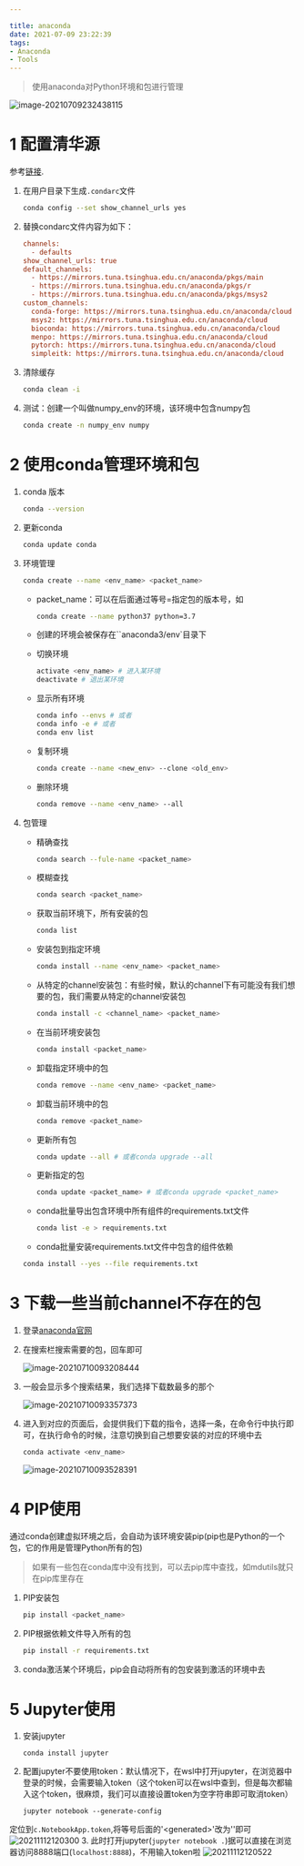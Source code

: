 ```yaml
---

title: anaconda
date: 2021-07-09 23:22:39
tags: 
- Anaconda
- Tools
---
```


>  使用anaconda对Python环境和包进行管理

![image-20210709232438115](https://i.loli.net/2021/07/10/3j2ncJq6IsbKBUd.png)

<!--more-->



# 1 配置清华源

参考[链接](https://mirror.tuna.tsinghua.edu.cn/help/anaconda/).

1. 在用户目录下生成`.condarc`文件

   ```bash
   conda config --set show_channel_urls yes
   ```

2. 替换condarc文件内容为如下：

   ```ini
   channels:
     - defaults
   show_channel_urls: true
   default_channels:
     - https://mirrors.tuna.tsinghua.edu.cn/anaconda/pkgs/main
     - https://mirrors.tuna.tsinghua.edu.cn/anaconda/pkgs/r
     - https://mirrors.tuna.tsinghua.edu.cn/anaconda/pkgs/msys2
   custom_channels:
     conda-forge: https://mirrors.tuna.tsinghua.edu.cn/anaconda/cloud
     msys2: https://mirrors.tuna.tsinghua.edu.cn/anaconda/cloud
     bioconda: https://mirrors.tuna.tsinghua.edu.cn/anaconda/cloud
     menpo: https://mirrors.tuna.tsinghua.edu.cn/anaconda/cloud
     pytorch: https://mirrors.tuna.tsinghua.edu.cn/anaconda/cloud
     simpleitk: https://mirrors.tuna.tsinghua.edu.cn/anaconda/cloud
   ```

3. 清除缓存

   ```bash
   conda clean -i
   ```

4. 测试：创建一个叫做numpy_env的环境，该环境中包含numpy包

   ```bash
   conda create -n numpy_env numpy
   ```

   

# 2 使用conda管理环境和包

1. conda 版本

   ```bash
   conda --version
   ```

2. 更新conda

   ```bash
   conda update conda
   ```

3. 环境管理

   ```bash
   conda create --name <env_name> <packet_name>
   ```

   - packet_name：可以在后面通过等号=指定包的版本号，如

     ```bash
     conda create --name python37 python=3.7
     ```

   - 创建的环境会被保存在``anaconda3/env`目录下

   - 切换环境

     ```bash
     activate <env_name> # 进入某环境
     deactivate # 退出某环境
     ```

   - 显示所有环境

     ```bash
     conda info --envs # 或者
     conda info -e # 或者
     conda env list
     ```

   - 复制环境

     ```bash
     conda create --name <new_env> --clone <old_env>
     ```

   - 删除环境

     ```bash
     conda remove --name <env_name> --all
     ```

4. 包管理

   - 精确查找

     ```bash
     conda search --fule-name <packet_name>
     ```

   - 模糊查找

     ```bash
     conda search <packet_name>
     ```

   - 获取当前环境下，所有安装的包

     ```bash
     conda list
     ```

   - 安装包到指定环境

     ```bash
     conda install --name <env_name> <packet_name>
     ```

   - 从特定的channel安装包：有些时候，默认的channel下有可能没有我们想要的包，我们需要从特定的channel安装包

     ```bash
     conda install -c <channel_name> <packet_name>
     ```

   - 在当前环境安装包

     ```bash
     conda install <packet_name>
     ```

   - 卸载指定环境中的包

     ```bash
     conda remove --name <env_name> <packet_name>
     ```

   - 卸载当前环境中的包

     ```bash
     conda remove <packet_name>
     ```

   - 更新所有包

     ```bash
     conda update --all # 或者conda upgrade --all
     ```

   - 更新指定的包

     ```bash
     conda update <packet_name> # 或者conda upgrade <packet_name>
     ```

   - conda批量导出包含环境中所有组件的requirements.txt文件

     ```bash
     conda list -e > requirements.txt
     ```

   -  conda批量安装requirements.txt文件中包含的组件依赖

     ```bash
     conda install --yes --file requirements.txt
     ```

   

# 3  下载一些当前channel不存在的包

1. 登录[anaconda官网](https://anaconda.org/)

2. 在搜索栏搜索需要的包，回车即可

   ![image-20210710093208444](https://i.loli.net/2021/07/10/HZC8flWsLYgNP1t.png)

3. 一般会显示多个搜索结果，我们选择下载数最多的那个

   ![image-20210710093357373](https://i.loli.net/2021/07/10/VKdGfSJUoIAwD4Y.png)

4. 进入到对应的页面后，会提供我们下载的指令，选择一条，在命令行中执行即可，在执行命令的时候，注意切换到自己想要安装的对应的环境中去

   ```bash
   conda activate <env_name>
   ```

   ![image-20210710093528391](https://i.loli.net/2021/07/10/Q3Hbpa2hrTqkY1i.png)



# 4 PIP使用

通过conda创建虚拟环境之后，会自动为该环境安装pip(pip也是Python的一个包，它的作用是管理Python所有的包)

> 如果有一些包在conda库中没有找到，可以去pip库中查找，如mdutils就只在pip库里存在

1. PIP安装包

   ```bash
   pip install <packet_name>
   ```

2. PIP根据依赖文件导入所有的包

   ```bash
   pip install -r requirements.txt
   ```

3. conda激活某个环境后，pip会自动将所有的包安装到激活的环境中去

# 5 Jupyter使用
1. 安装jupyter
   ```
   conda install jupyter
   ```
2. 配置jupyter不要使用token：默认情况下，在wsl中打开jupyter，在浏览器中登录的时候，会需要输入token（这个token可以在wsl中查到，但是每次都输入这个token，很麻烦，我们可以直接设置token为空字符串即可取消token）
   ```
   jupyter notebook --generate-config
   ```
  定位到`c.NotebookApp.token`,将等号后面的\'\<generated\>\'改为''即可
  ![20211112120300](https://i.loli.net/2021/11/12/ETArGjUogSMCvQp.png)
3. 此时打开jupyter(`jupyter notebook .`)据可以直接在浏览器访问8888端口(`localhost:8888`)，不用输入token啦
   ![20211112120522](https://i.loli.net/2021/11/12/PzFkQvxZbUd5j28.png)